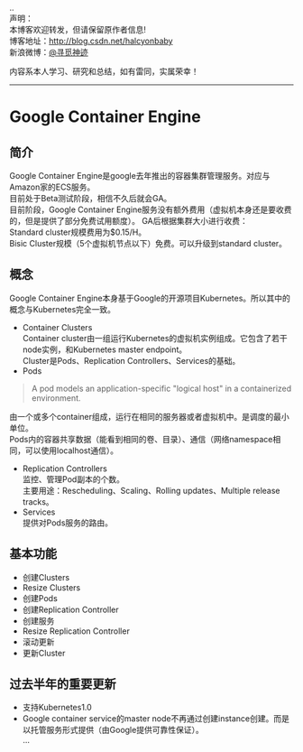 ..  
声明：   
本博客欢迎转发，但请保留原作者信息!   
博客地址：http://blog.csdn.net/halcyonbaby   
新浪微博：[@寻觅神迹]( www.weibo.com/u/2230330930)

内容系本人学习、研究和总结，如有雷同，实属荣幸！   

-----

# Google Container Engine
## 简介  
Google Container Engine是google去年推出的容器集群管理服务。对应与Amazon家的ECS服务。  
目前处于Beta测试阶段，相信不久后就会GA。  
目前阶段，Google Container Engine服务没有额外费用（虚拟机本身还是要收费的，但是提供了部分免费试用额度）。
GA后根据集群大小进行收费：   
Standard cluster规模费用为$0.15/H。  
Bisic Cluster规模（5个虚拟机节点以下）免费。可以升级到standard cluster。  
## 概念
Google Container Engine本身基于Google的开源项目Kubernetes。所以其中的概念与Kubernetes完全一致。  

- Container Clusters  
Container cluster由一组运行Kubernetes的虚拟机实例组成。它包含了若干node实例，和Kubernetes master endpoint。  
Cluster是Pods、Replication Controllers、Services的基础。  
- Pods  
> A pod models an application-specific "logical host" in a containerized environment.     

由一个或多个container组成，运行在相同的服务器或者虚拟机中。是调度的最小单位。  
Pods内的容器共享数据（能看到相同的卷、目录）、通信（网络namespace相同，可以使用localhost通信）。  
- Replication Controllers  
监控、管理Pod副本的个数。  
主要用途：Rescheduling、Scaling、Rolling updates、Multiple release tracks。  
- Services  
提供对Pods服务的路由。
## 基本功能  
- 创建Clusters
- Resize Clusters
- 创建Pods
- 创建Replication Controller
- 创建服务  
- Resize Replication Controller
- 滚动更新
- 更新Cluster
## 过去半年的重要更新  
- 支持Kubernetes1.0
- Google container service的master node不再通过创建instance创建。而是以托管服务形式提供（由Google提供可靠性保证）。   
...

